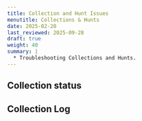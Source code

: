 ```yaml
---
title: Collection and Hunt Issues
menutitle: Collections & Hunts
date: 2025-02-20
last_reviewed: 2025-09-28
draft: true
weight: 40
summary: |
  * Troubleshooting Collections and Hunts.
---
```


## Collection status

## Collection Log



